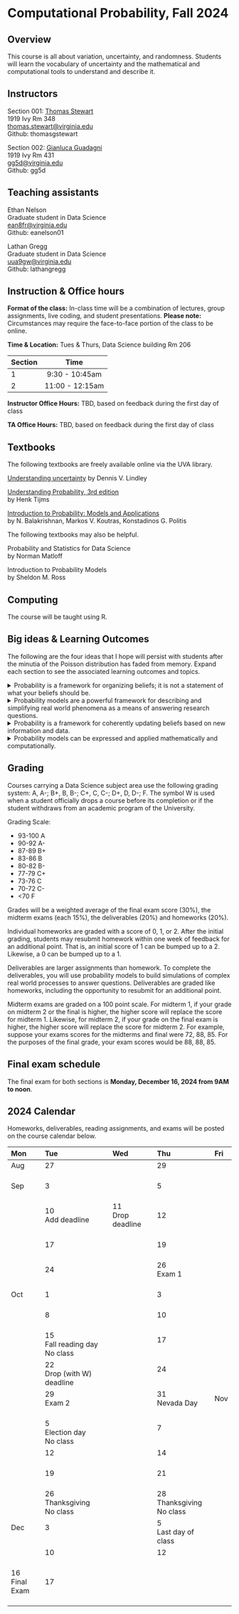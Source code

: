 # Computational Probability, Fall 2024

## Overview

This course is all about variation, uncertainty, and randomness.  Students will learn the vocabulary of uncertainty and the mathematical and computational tools to understand and describe it.

## Instructors

Section 001: [Thomas Stewart](https://tgstewart.xyz)  
1919 Ivy Rm 348  
thomas.stewart@virginia.edu  
Github: thomasgstewart

Section 002: [Gianluca Guadagni]()  
1919 Ivy Rm 431  
gg5d@virginia.edu  
Github: gg5d

## Teaching assistants

Ethan Nelson  
Graduate student in Data Science  
ean8fr@virginia.edu  
Github: eanelson01

Lathan Gregg  
Graduate student in Data Science  
uua9gw@virginia.edu  
Github: lathangregg

## Instruction & Office hours

**Format of the class:** In-class time will be a combination of lectures, group assignments, live coding, and student presentations.  **Please note:** Circumstances may require the face-to-face portion of the class to be online.

**Time & Location:** Tues & Thurs, Data Science building Rm 206

| Section | Time |
|:---|:---:|
|1 | 9:30 - 10:45am|
|2 | 11:00 - 12:15am|

**Instructor Office Hours:** TBD, based on feedback during the first day of class 

**TA Office Hours:**  TBD, based on feedback during the first day of class

## Textbooks 

The following textbooks are freely available online via the UVA library.

[Understanding uncertainty](https://ebookcentral.proquest.com/lib/uva/reader.action?docID=1574353)
by Dennis V. Lindley  

[Understanding Probability, 3rd edition](https://ebookcentral.proquest.com/lib/uva/reader.action?docID=944763)  
by Henk Tijms  

[Introduction to Probability: Models and Applications](https://onlinelibrary.wiley.com/doi/book/10.1002/9781119549345)  
by N. Balakrishnan, Markos V. Koutras, Konstadinos G. Politis  

The following textbooks may also be helpful.

Probability and Statistics for Data Science  
by Norman Matloff  

Introduction to Probability Models  
by Sheldon M. Ross 

## Computing

The course will be taught using R.

## Big ideas & Learning Outcomes

The following are the four ideas that I hope will persist with students after the minutia of the Poisson distribution has faded from memory.  Expand each section to see the associated learning outcomes and topics.

<details>
<summary>Probability is a framework for organizing beliefs; it is not a statement of what your beliefs should be.</summary>

| Learning outcomes | Topics |
|:------|:---|
| compare and contrast different definitions of probability, illustrating differences with simple examples | <ul><li>long-run proportion<li>personal beliefs<li>combination of beliefs and data |
| express the rules of probability verbally, mathematically, and computationally| <ul><li>AND, OR, complement, total probability<li>simulation error (relative and absolute) |
| illustrate the rules of probability with examples| |
| using long-run proportion definition of probability, derive the univariate rules of probability| |
| organize/express bivariate random variables in cross tables| |
| define joint, conditional, and marginal probabilities| |
| identify joint, conditional, and marginal probabilities in cross tables| |
| identify when a research question calls for a joint, conditional, or marginal probability| |
| describe the connection between conditional probabilities and prediction| |
| derive Bayes rule from cross tables| |
| apply Bayes rules to answer research questions| |
| determine if joint outcomes are independent| |
| calculate a measure of association between joint outcomes| |
| apply cross table framework to the special case of binary outcomes| <ul><li>Sensitivity<li>Specificity<li>Positive predictive value<li>Negative predictive value<li>Prevalence<li>Incidence |
| define/describe confounding variables | <ul><li>Simpson's paradox<li>DAGs<li>causal pathway |
| list approaches for avoiding confounding | <ul><li>stratification<li>randomization |
</details>

<details>
<summary>Probability models are a powerful framework for describing and simplifying real world phenomena as a means of answering research questions.</summary>

| Learning outcomes | Topics |
|:------|:---|
| list various data types| |
| match each data type with probability models that may describe it| <ul><li>Bernoulli<li>binomial<li>negative binomial<li>Poisson<li>Gaussian<li>gamma<li>mixture  |
| discuss the degree to which models describe the underlying data | |
| tease apart model fit and model utility| |
| express probability models both mathematically, computationally, and graphically| <ul><li>PMF/PDF<li>CMF/CDF<li>quantile function<li>histogram/eCDF |
| employ probability models (computationally and analytically) to answer research questions| |
| explain and implement different approaches for fitting probability models from data| <ul><li> Tuning <li>Method of Moments<li>Maximum likelihood<li>Bayesian posterior<li>kernel density estimation|
|visualize the uncertainty inherent in fitting probability models from data| <ul><li>sampling distribution<li>posterior distribution<li>bootstrap distribution |
| explore how to communicate uncertainty when constructing models and answering research questions| <ul><li>confidence intervals<li>support intervals<li>credible intervals<li>bootstrap intervals|
| propagate uncertainty in simulations | |
| explore the trade-offs of model complexity and generalizability| |
</details>

<details>
<summary>Probability is a framework for coherently updating beliefs based on new information and data.</summary>

| Learning outcomes | Topics |
|:------|:---|
| select prior distributions which reflect personal belief | <ul><li>informative vs weakly informative priors|
| implement bayesian updating | |
| manipulate the posterior distribution to answer research questions | |

</details>

<details>
<summary>Probability models can be expressed and applied mathematically and computationally.</summary>

| Learning outcomes | Topics |
|:------|:---|
| use probability models to build simulations of complex real world processes to answer research questions | |

</details>

## Grading

Courses carrying a Data Science subject area use the following grading system: A, A-; B+, B, B-; C+, C, C-; D+, D, D-; F.  The symbol W is used when a student officially drops a course before its completion or if the student withdraws from an academic program of the University.

Grading Scale: 

 - 93-100 A
 - 90-92 A- 
 - 87-89 B+
 - 83-86 B 
 - 80-82 B- 
 - 77-79 C+ 
 - 73-76 C 
 - 70-72 C- 
 - <70 F

Grades will be a weighted average of the final exam score (30%), the midterm exams (each 15%), the deliverables (20%) and homeworks (20%).
 
Individual homeworks are graded with a score of 0, 1, or 2.  After the initial grading, students may resubmit homework within one week of feedback for an additional point.  That is, an initial score of 1 can be bumped up to a 2.  Likewise, a 0 can be bumped up to a 1.

Deliverables are larger assignments than homework.  To complete the deliverables, you will use probability models to build simulations of complex real world processes to answer questions.  Deliverables are graded like homeworks, including the opportunity to resubmit for an additional point.

Midterm exams are graded on a 100 point scale.  For midterm 1, if your grade on midterm 2 or the final is higher, the higher score will replace the score for midterm 1.  Likewise, for midterm 2, if your grade on the final exam is higher, the higher score will replace the score for midterm 2.  For example, suppose your exams scores for the midterms and final were 72, 88, 85.  For the purposes of the final grade, your exam scores would be 88, 88, 85.
 
## Final exam schedule

The final exam for both sections is **Monday, December 16, 2024 from 9AM to noon**.

## 2024 Calendar

Homeworks, deliverables, reading assignments, and exams will be posted on the course calendar below.

<!-- <details><summary>Reading</summary></details> -->
| Mon | Tue | Wed | Thu | Fri |
|:---|:---|:---|:---|:---|
| Aug<br>&nbsp; |27<br>&nbsp; |  | 29<br>&nbsp; |   |
| Sep<br>&nbsp; |3<br>&nbsp; |  | 5<br>&nbsp; |   |
| |10<br>Add deadline<br>&nbsp; |11<br>Drop deadline<br>&nbsp;  | 12<br>&nbsp; |   |
| |17<br>&nbsp; |  | 19<br>&nbsp; |   |
| |24<br>&nbsp; |  | 26<br>Exam 1<br>&nbsp; |   |
| Oct<br>&nbsp;| 1<br>&nbsp; |  | 3<br>&nbsp; |   |
| | 8<br>&nbsp; |  | 10<br>&nbsp; |   |
| | 15<br>Fall reading day<br>No class |  | 17<br>&nbsp; |   |
| | 22<br>Drop (with W) deadline |  | 24<br>&nbsp; |   |
| | 29<br>Exam 2<br>&nbsp; |  | 31<br>Nevada Day<br>&nbsp; |Nov<br>&nbsp;|
| | 5<br>Election day<br>No class |  | 7<br>&nbsp; |   |
| | 12<br>&nbsp; |  | 14<br>&nbsp; |   |
| | 19<br>&nbsp; |  | 21<br>&nbsp; |   |
| | 26<br>Thanksgiving<br>No class |  | 28<br>Thanksgiving<br>No class |   |
|Dec<br>&nbsp; | 3<br>&nbsp; |  | 5<br>Last day of class |   |
| | 10<br>&nbsp; |  | 12<br>&nbsp; |   |
| 16<br>Final Exam<br>&nbsp; | 17<br>&nbsp; |  |  |   |

<!-- | Jan<br>&nbsp; | | 17<br>[Survey/Github setup](https://link.tgstewart.xyz/survey) | | 19<br><details><summary>Reading</summary>[Get started guide](https://rmarkdown.rstudio.com/lesson-1.html)</details>[Intro R](https://tgstewart.cloud/into-r.pptx) |
| 22<br><details><summary>Reading</summary>[Intro Markdown](https://markdownguide.offshoot.io/getting-started/)<br>[Markdown Cheatsheet](https://www.markdownguide.org/cheat-sheet)</details>| | 24<br>[Tools](https://tgstewart.cloud/tools.pptx)<br>[Reproducable Reports](http://tgstewart.xyz/reproducible-research-tools/) | | 26<br>DUE: [HW1](https://github.com/UVADS/DS-2006/blob/main/assignments/hw1-euler-problems.md)<br><details><summary>Reading</summary>(optional) First 5 videos of [Learn R Programming](https://www.youtube.com/playlist?list=PLjgj6kdf_snYBkIsWQYcYtUZiDpam7ygg)<br>(optional) [Intro to VS Code](https://www.youtube.com/watch?v=B-s71n0dHUk)<br>(optional) [Using Git with Visual Studio Code](https://www.youtube.com/watch?v=i_23KUAEtUM) Note that you have already cloned your repo locally, whereas the video creates a fresh repo. </details> |
| 29<br>DUE: [HW2](https://github.com/UVADS/DS-2006/blob/main/assignments/hw2-euler-problems-rmarkdown.md)<br>[Rstudio on Rivanna](https://tgstewart.cloud/rivanna-rstudio.pptx) | | 31<br>&nbsp; | Feb<br>&nbsp; | 2<br>DUE: [HW3](https://github.com/UVADS/DS-2006/blob/main/assignments/hw3-r-practice.md)<br><details><summary>Reading</summary>[Understanding uncertainty](https://ebookcentral.proquest.com/lib/uva/reader.action?docID=1574353), CH 1</details> |
| 5<br>DUE: [HW4](https://github.com/UVADS/DS-2006/blob/main/assignments/hw4-uncertainty.md) | | 7<br>DUE: [HW5](https://github.com/UVADS/DS-2006/blob/main/assignments/hw5-calculus-of-belief.md) <br> DUE: [HW1](https://github.com/UVADS/DS-2006/blob/main/assignments/hw1-euler-problems.md) Resubmission <br>[Operating Characteristics](https://tgstewart.cloud/01-probability-definition-slides.html)<br> | | 9<br>DUE: [HW6](https://github.com/UVADS/DS-2006/blob/main/assignments/hw6-birthday-problem.md)<br>DUE: [HW2](https://github.com/UVADS/DS-2006/blob/main/assignments/hw2-euler-problems-rmarkdown.md) Resubmission |
| 12<br>DUE: [HW7](https://github.com/UVADS/DS-2006/blob/main/assignments/hw7-two-events.md)<br> DUE: [HW3](https://github.com/UVADS/DS-2006/blob/main/assignments/hw3-r-practice.md) Resubmission <br>[Rules of prob 1](https://tgstewart.cloud/04-probability-bayes-rule.pdf)<br>[Rules of prob 2](https://tgstewart.cloud/04-more-bayes.pdf)  | | 14<br>Exam review<br>[Prep questions](https://tgstewart.cloud/midterm1-prep.html)<br>DUE: [HW8](https://github.com/UVADS/DS-2006/blob/main/assignments/hw8-independence.md) | | 16<br><details><summary>Exam</summary>You will be given a set of prep questions on Feb 14.  Generate solutions to the prep questions prior to the in-class exam.  During the exam, you will be given a test questions similar to the prep questions.  You will be able to copy and paste and tweak your solutions to the prep questions to solve the exam questions. </details>DUE: [HW4](https://github.com/UVADS/DS-2006/blob/main/assignments/hw4-uncertainty.md) Resubmission  |
| 19<br>Read/Watch [Deliverable 1](https://github.com/UVADS/DS-2006/blob/main/deliverables/deliverable1-roulette.md)<br>DUE: [HW5](https://github.com/UVADS/DS-2006/blob/main/assignments/hw5-calculus-of-belief.md) Resubmission | | 21<br>Work on  [Deliverable 1](https://github.com/UVADS/DS-2006/blob/main/deliverables/deliverable1-roulette.md) | | 23<br>DUE [Deliverable 1](https://github.com/UVADS/DS-2006/blob/main/deliverables/deliverable1-roulette.md)<br>[HW6](https://github.com/UVADS/DS-2006/blob/main/assignments/hw6-birthday-problem.md) Resubmission |
| 26<br>&nbsp; | | 28<br>DUE: [HW9](https://github.com/UVADS/DS-2006/blob/main/assignments/hw9-basic-rules.md) | | Mar<br>DUE: [HW10](https://github.com/UVADS/DS-2006/blob/main/assignments/hw10-bayes-rule.md)<br>[Diagnostics](https://tgstewart.cloud/diagnostics.pptx) |
| 4<br>Spring break | | 6<br>Spring break | | 8<br>Spring break |
| 11<br>In class: [Deliverable 2](https://github.com/UVADS/DS-2006/blob/main/deliverables/deliverable2-simulation-error.md) | | 13<br>&nbsp; | 14<br>DUE: [Deliverable 2](https://github.com/UVADS/DS-2006/blob/main/deliverables/deliverable2-simulation-error.md) | 15<br>&nbsp; |
| 18<br>[Data types](https://tgstewart.cloud/01-data-types.pptx)<br>DUE: [HW11](https://github.com/UVADS/DS-2006/blob/main/assignments/hw11-diagnostic-odds.md)<br> DUE: [HW 7 Resubmission](https://github.com/UVADS/DS-2006/blob/main/assignments/hw7-two-events.md) | | 20<br> DUE: [HW 8 Resubmission](https://github.com/UVADS/DS-2006/blob/main/assignments/hw8-independence.md) | | 22<br>[HW 12](https://github.com/UVADS/DS-2006/blob/main/assignments/hw12-data-types.md)&nbsp; |
| 25<br>[HW 13](https://github.com/UVADS/DS-2006/blob/main/assignments/hw13-confounding-and-randomization.md) | | 27<br>Exam review<br>[Prep questions](https://tgstewart.cloud/midterm2-prep.pdf) | | 29<br><details><summary>Exam</summary>You will be given a set of prep questions on Mar 27.  Generate solutions to the prep questions prior to the in-class exam.  During the exam, you will be given a test questions similar to the prep questions.  You will be able to copy and paste and tweak your solutions to the prep questions to solve the exam questions. </details> |
| Apr<br>[In class code (Prob tom)](https://tgstewart.cloud/prob-tom.R)<br>[Bernoulli (Binomial)](https://tgstewart.cloud/05-binomial-prob.html)<br>[Hands/Sequences](https://tgstewart.cloud/hands-and-sequences.pptx) | | 3<br>&nbsp; | | 5<br>[Bernoulli sequences](https://tgstewart.cloud/bernoulli-sequences.pptx) |
| 8<br> DUE: [HW 12 Resubmission](https://github.com/UVADS/DS-2006/blob/main/assignments/hw12-data-types.md)| | 10<br>DUE: [Deliverable 1 Resubmission](https://github.com/UVADS/DS-2006/blob/main/deliverables/deliverable1-roulette.md) <br>&nbsp; | | 12<br> DUE: [HW 14](https://github.com/UVADS/DS-2006/blob/main/assignments/hw14-world-series-distribution.md)&nbsp; |
| 15<br> DUE: [HW 11 Resubmission](https://github.com/UVADS/DS-2006/blob/main/assignments/hw11-diagnostic-odds.md) | | 17<br> &nbsp; | | 19<br>DUE: [HW 15](https://github.com/UVADS/DS-2006/blob/main/assignments/hw15-binomial-negbinomial-practice-problems.md)&nbsp; |
| 22<br> DUE: [Deliverable 2 Resubmission](https://github.com/UVADS/DS-2006/blob/main/deliverables/deliverable2-simulation-error.md) | | 24<br>&nbsp; | | 26<br>[KDE](https://tgstewart.cloud/cdf-pdf-kernels.html)<br>[KDE part 2](https://tgstewart.cloud/cdf-pdf-kernels-part2.html)&nbsp; |
| 29<br>Last class<br>[Exam review](https://tgstewart.cloud/final-exam-prep.html) <br> | | May<br> DUE: [HW 13 Resubmission](https://github.com/UVADS/DS-2006/blob/main/assignments/hw13-confounding-and-randomization.md) <br> DUE: [HW 14 Resubmission](https://github.com/UVADS/DS-2006/blob/main/assignments/hw14-world-series-distribution.md) | | 3<br>&nbsp; |
| 6<br>&nbsp; | | 8<br>&nbsp;  | 9<br>Final exam<br>9:00am - 12:00pm|  | -->

<!-- 
## Jan 19
* Any questions about syllabus
* Remind about reading assignment
* Introduction to R (slides)
    * What other languages are you aware of?
    * What new languages are on the horizon?
    * Data scientists will need to learn new languages in the future ... be open to new tools.
    * slides
    * small group work (10 min)
    * talk about solutions

## Jan 22
* Any questions about the syllabus?
* Remind about reading assignment
* Introduction to Markdown (reading)
    * small group work (format a document)
* How to push/pull in Github
* Github issues
* Submit HW1

## Jan 24
* 


## Feb 7
* Review HW that is due
* Operating Characteristic slides
    * Birthday problem
        * Guesses about prob of shared birthday in class
        * Solution in english with stuff around the home
            * What assumptions did we make?
        * R solution

## Feb 16
* Exam

## Feb 19
* Review exam

## Feb 21
* Roulette
        
## Adjustments

The instructor may alter the course content and grading policies during the semester.

## Collaborative learning

Students are encouraged to study together.  The instructions for each assignment/deliverable will indicate if and how students may work together.  Students should not collaborate on midterm or final exams.  Students that violate the collaborative-work policy on an assignment, deliverable, or exam will receive a score of 0 on the assignment, deliverable, or exam.  Students may be referred to UVA Honor Committee.

**University of Virginia Honor System.** All work should be pledged in the spirit of the Honor System at the University of Virginia.  The following pledge should be written out at the end of all quizzes, examinations, individual assignments, and papers:  “I pledge that I have neither given nor received help on this examination (quiz, assignment, etc.)”.  The pledge must be signed by the student. For more information, visit www.virginia.edu/honor.

## Accommodations

UVA is committed to creating a learning environment that meets the needs of its diverse student body. If you anticipate or experience any barriers to learning in this course, please feel welcome to discuss your concerns with me. If you have a disability, or think you may have a disability, you may also want to meet with the Student Disability Access Center (SDAC), to request an official accommodation. You can find more information about SDAC, including how to apply online, through their website at www.studenthealth.virginia.edu/SDAC. If you have already been approved for accommodations through SDAC, please make sure to send me your accommodation letter and meet with me so we can develop an implementation plan together.